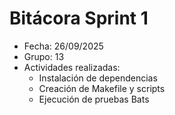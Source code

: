 # Bitácora Sprint 1
- Fecha: 26/09/2025
- Grupo: 13
- Actividades realizadas:
  - Instalación de dependencias
  - Creación de Makefile y scripts
  - Ejecución de pruebas Bats
